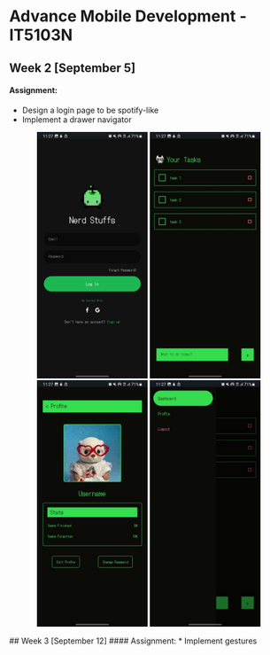# Advance Mobile Development - IT5103N

## Week 2 [September 5]
#### Assignment:
* Design a login page to be spotify-like
* Implement a drawer navigator
<p align="center">
  <img src="./assets/screenshots/login.jpeg" width="200"/>
  <img src="./assets/screenshots/homepage.jpeg" width="200"/>
  <img src="./assets/screenshots/profile.jpeg" width="200"/>
  <img src="./assets/screenshots/drawerNav.jpeg" width="200"/>
</p>
## Week 3 [September 12]
#### Assignment:
* Implement gestures
